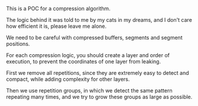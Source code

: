 This is a POC for a compression algorithm.

The logic behind it was told to me by my cats in my dreams, and I don't care how efficient it is, please leave me alone.

We need to be careful with compressed buffers, segments and segment positions.

For each compression logic, you should create a layer and order of execution, to prevent the coordinates of one layer from leaking.

First we remove all repetitions, since they are extremely easy to detect and compact, while adding complexity for other layers.

Then we use repetition groups, in which we detect the same pattern repeating many times, and we try to grow these groups as large
as possible.
